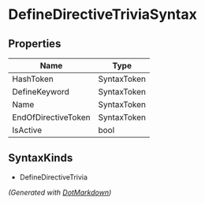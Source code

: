 # DefineDirectiveTriviaSyntax

## Properties

| Name                | Type        |
| ------------------- | ----------- |
| HashToken           | SyntaxToken |
| DefineKeyword       | SyntaxToken |
| Name                | SyntaxToken |
| EndOfDirectiveToken | SyntaxToken |
| IsActive            | bool        |

## SyntaxKinds

* DefineDirectiveTrivia

*\(Generated with [DotMarkdown](http://github.com/JosefPihrt/DotMarkdown)\)*